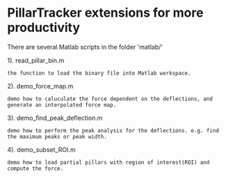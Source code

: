 # PillarTracker extensions for more productivity

There are several Matlab scripts in the folder 'matlab/'

1). read_pillar_bin.m

    the function to load the binary file into Matlab workspace. 

2). demo_force_map.m
    
    demo how to caluculate the force dependent on the deflections, and generate an interpolated force map.

3). demo_find_peak_deflection.m   

    demo how to perform the peak analysis for the deflections. e.g. find the maximum peaks or peak width.

4). demo_subset_ROI.m
    
    demo how to load partial pillars with region of interest(ROI) and compute the force. 
